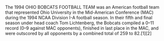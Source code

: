 The 1994 OHIO BOBCATS FOOTBALL TEAM was an American football team that represented Ohio University in the Mid-American Conference (MAC) during the 1994 NCAA Division I-A football season. In their fifth and final season under head coach Tom Lichtenberg, the Bobcats compiled a 0–11 record (0–9 against MAC opponents), finished in last place in the MAC, and were outscored by all opponents by a combined total of 259 to 82.[1][2]
